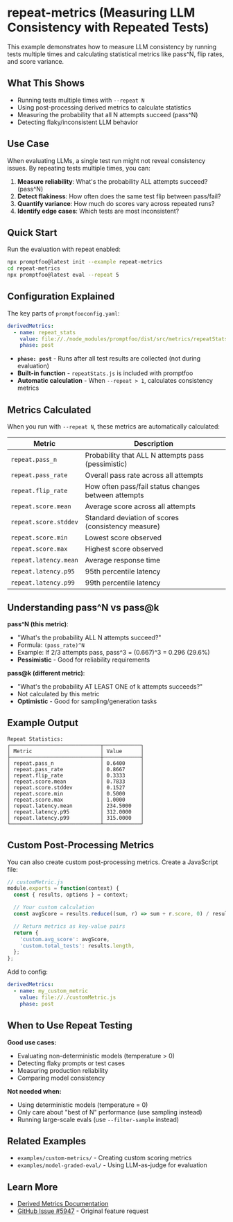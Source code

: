 # repeat-metrics (Measuring LLM Consistency with Repeated Tests)

This example demonstrates how to measure LLM consistency by running tests multiple times and calculating statistical metrics like pass^N, flip rates, and score variance.

## What This Shows

- Running tests multiple times with `--repeat N`
- Using post-processing derived metrics to calculate statistics
- Measuring the probability that all N attempts succeed (pass^N)
- Detecting flaky/inconsistent LLM behavior

## Use Case

When evaluating LLMs, a single test run might not reveal consistency issues. By repeating tests multiple times, you can:

1. **Measure reliability**: What's the probability ALL attempts succeed? (pass^N)
2. **Detect flakiness**: How often does the same test flip between pass/fail?
3. **Quantify variance**: How much do scores vary across repeated runs?
4. **Identify edge cases**: Which tests are most inconsistent?

## Quick Start

Run the evaluation with repeat enabled:

```bash
npx promptfoo@latest init --example repeat-metrics
cd repeat-metrics
npx promptfoo@latest eval --repeat 5
```

## Configuration Explained

The key parts of `promptfooconfig.yaml`:

```yaml
derivedMetrics:
  - name: repeat_stats
    value: file://./node_modules/promptfoo/dist/src/metrics/repeatStats.js
    phase: post
```

- **`phase: post`** - Runs after all test results are collected (not during evaluation)
- **Built-in function** - `repeatStats.js` is included with promptfoo
- **Automatic calculation** - When `--repeat > 1`, calculates consistency metrics

## Metrics Calculated

When you run with `--repeat N`, these metrics are automatically calculated:

| Metric | Description |
|--------|-------------|
| `repeat.pass_n` | Probability that ALL N attempts pass (pessimistic) |
| `repeat.pass_rate` | Overall pass rate across all attempts |
| `repeat.flip_rate` | How often pass/fail status changes between attempts |
| `repeat.score.mean` | Average score across all attempts |
| `repeat.score.stddev` | Standard deviation of scores (consistency measure) |
| `repeat.score.min` | Lowest score observed |
| `repeat.score.max` | Highest score observed |
| `repeat.latency.mean` | Average response time |
| `repeat.latency.p95` | 95th percentile latency |
| `repeat.latency.p99` | 99th percentile latency |

## Understanding pass^N vs pass@k

**pass^N (this metric)**:
- "What's the probability ALL N attempts succeed?"
- Formula: `(pass_rate)^N`
- Example: If 2/3 attempts pass, pass^3 = (0.667)^3 = 0.296 (29.6%)
- **Pessimistic** - Good for reliability requirements

**pass@k (different metric)**:
- "What's the probability AT LEAST ONE of k attempts succeeds?"
- Not calculated by this metric
- **Optimistic** - Good for sampling/generation tasks

## Example Output

```
Repeat Statistics:
┌─────────────────────────────┬────────────┐
│ Metric                      │ Value      │
├─────────────────────────────┼────────────┤
│ repeat.pass_n               │ 0.6400     │
│ repeat.pass_rate            │ 0.8667     │
│ repeat.flip_rate            │ 0.3333     │
│ repeat.score.mean           │ 0.7833     │
│ repeat.score.stddev         │ 0.1527     │
│ repeat.score.min            │ 0.5000     │
│ repeat.score.max            │ 1.0000     │
│ repeat.latency.mean         │ 234.5000   │
│ repeat.latency.p95          │ 312.0000   │
│ repeat.latency.p99          │ 315.0000   │
└─────────────────────────────┴────────────┘
```

## Custom Post-Processing Metrics

You can also create custom post-processing metrics. Create a JavaScript file:

```javascript
// customMetric.js
module.exports = function(context) {
  const { results, options } = context;

  // Your custom calculation
  const avgScore = results.reduce((sum, r) => sum + r.score, 0) / results.length;

  // Return metrics as key-value pairs
  return {
    'custom.avg_score': avgScore,
    'custom.total_tests': results.length,
  };
};
```

Add to config:

```yaml
derivedMetrics:
  - name: my_custom_metric
    value: file://./customMetric.js
    phase: post
```

## When to Use Repeat Testing

**Good use cases:**
- Evaluating non-deterministic models (temperature > 0)
- Detecting flaky prompts or test cases
- Measuring production reliability
- Comparing model consistency

**Not needed when:**
- Using deterministic models (temperature = 0)
- Only care about "best of N" performance (use sampling instead)
- Running large-scale evals (use `--filter-sample` instead)

## Related Examples

- `examples/custom-metrics/` - Creating custom scoring metrics
- `examples/model-graded-eval/` - Using LLM-as-judge for evaluation

## Learn More

- [Derived Metrics Documentation](https://www.promptfoo.dev/docs/configuration/derived-metrics/)
- [GitHub Issue #5947](https://github.com/promptfoo/promptfoo/issues/5947) - Original feature request

